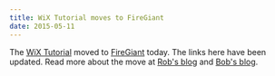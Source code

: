 ```yaml
---
title: WiX Tutorial moves to FireGiant
date: 2015-05-11
---
```

The <a href='http://wixtoolset.org/documentation/tutorial'>WiX Tutorial</a> moved to <a href='https://www.firegiant.com/'>FireGiant</a> today. The links here have been updated. Read more about the move at <a href='http://robmensching.com/blog/posts/2015/5/11/firegiant-now-hosts-the-wix-tutorial/'>Rob's blog</a> and <a href='http://www.joyofsetup.com/2015/05/11/the-wix-tutorial-has-a-new-home/'>Bob's blog</a>.
